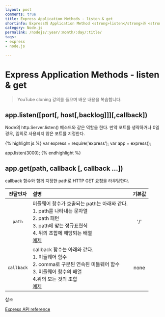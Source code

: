```yaml
---
layout: post
comments: true
title: Express Application Methods - listen & get
shortinfo: Express의 Application Method <strong>listen</strong>과 <strong>get</strong> 알아보기
category: Node.js
permalink: /nodejs/:year/:month/:day/:title/
tags:
- express
- node.js

---
```




# Express Application Methods - listen & get

> YouTube cloning  강의를 들으며 배운 내용을 복습합니다.



## app.listen([port[, host[,backlog]]][,callback])

Node의 http.Server.listen() 메소드와 같은 역할을 한다. 만약 포트를 생략하거나 0일 경우,  임의로 사용되지 않은 포트를 지정한다. 



{% highlight js %}
var express = require('express');
var app = express();

app.listen(3000);
{% endhighlight %}



## app.get(path, callback [, callback ...])

callback 함수와 함께 지정한 path로 HTTP GET 요청을 라우팅한다.

|  전달인자  | 설명                                                         | 기본값 |
| :--------: | :----------------------------------------------------------- | :----: |
|   `path`   | 미들웨어 함수가 호출되는 path는 아래와 같다. <br>1. path를 나타내는 문자열<br>2. path 패턴<br> 3. path에 맞는 정규표현식<br> 4. 위의 조합에 해당되는 배열 <br> [예제](https://expressjs.com/ko/4x/api.html#path-examples) |  '/'   |
| `callback` | callback 함수는 아래와 같다.<br>1. 미들웨어 함수<br> 2. comma로 구분된 연속된 미들웨어 함수<br> 3. 미들웨어 함수의 배열<br> 4.위의 모든 것의 조합<br>[예제](https://expressjs.com/ko/4x/api.html#middleware-callback-function-examples) |  none  |



참조

[Express API reference](https://expressjs.com/en/4x/api.html#app)

